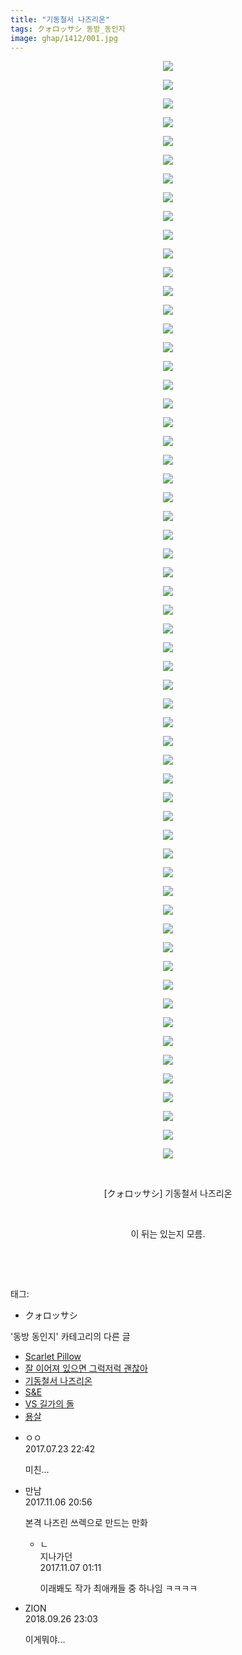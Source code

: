 ```yaml
---
title: "기동철서 나즈리온"
tags: クォロッサシ 동방_동인지
image: ghap/1412/001.jpg
---
```

<div class="article">
<p style="text-align: center; clear: none; float: none;"><img src="{{ site.nasurl }}/ghap/1412/001.jpg"/></p>
<p style="text-align: center; clear: none; float: none;"><img src="{{ site.nasurl }}/ghap/1412/002.jpg"/></p>
<p style="text-align: center; clear: none; float: none;"><img src="{{ site.nasurl }}/ghap/1412/003.jpg"/></p>
<p style="text-align: center; clear: none; float: none;"><img src="{{ site.nasurl }}/ghap/1412/004.jpg"/></p>
<p style="text-align: center; clear: none; float: none;"><img src="{{ site.nasurl }}/ghap/1412/005.jpg"/></p>
<p style="text-align: center; clear: none; float: none;"><img src="{{ site.nasurl }}/ghap/1412/006.jpg"/></p>
<p style="text-align: center; clear: none; float: none;"><img src="{{ site.nasurl }}/ghap/1412/007.jpg"/></p>
<p style="text-align: center; clear: none; float: none;"><img src="{{ site.nasurl }}/ghap/1412/008.jpg"/></p>
<p style="text-align: center; clear: none; float: none;"><img src="{{ site.nasurl }}/ghap/1412/009.jpg"/></p>
<p style="text-align: center; clear: none; float: none;"><img src="{{ site.nasurl }}/ghap/1412/010.jpg"/></p>
<p style="text-align: center; clear: none; float: none;"><img src="{{ site.nasurl }}/ghap/1412/011.jpg"/></p>
<p style="text-align: center; clear: none; float: none;"><img src="{{ site.nasurl }}/ghap/1412/012.jpg"/></p>
<p style="text-align: center; clear: none; float: none;"><img src="{{ site.nasurl }}/ghap/1412/013.jpg"/></p>
<p style="text-align: center; clear: none; float: none;"><img src="{{ site.nasurl }}/ghap/1412/014.jpg"/></p>
<p style="text-align: center; clear: none; float: none;"><img src="{{ site.nasurl }}/ghap/1412/015.jpg"/></p>
<p style="text-align: center; clear: none; float: none;"><img src="{{ site.nasurl }}/ghap/1412/016.jpg"/></p>
<p style="text-align: center; clear: none; float: none;"><img src="{{ site.nasurl }}/ghap/1412/017.jpg"/></p>
<p style="text-align: center; clear: none; float: none;"><img src="{{ site.nasurl }}/ghap/1412/018.jpg"/></p>
<p style="text-align: center; clear: none; float: none;"><img src="{{ site.nasurl }}/ghap/1412/019.jpg"/></p>
<p style="text-align: center; clear: none; float: none;"><img src="{{ site.nasurl }}/ghap/1412/020.jpg"/></p>
<p style="text-align: center; clear: none; float: none;"><img src="{{ site.nasurl }}/ghap/1412/021.jpg"/></p>
<p style="text-align: center; clear: none; float: none;"><img src="{{ site.nasurl }}/ghap/1412/022.jpg"/></p>
<p style="text-align: center; clear: none; float: none;"><img src="{{ site.nasurl }}/ghap/1412/023.jpg"/></p>
<p style="text-align: center; clear: none; float: none;"><img src="{{ site.nasurl }}/ghap/1412/024.jpg"/></p>
<p style="text-align: center; clear: none; float: none;"><img src="{{ site.nasurl }}/ghap/1412/025.jpg"/></p>
<p style="text-align: center; clear: none; float: none;"><img src="{{ site.nasurl }}/ghap/1412/026.jpg"/></p>
<p style="text-align: center; clear: none; float: none;"><img src="{{ site.nasurl }}/ghap/1412/027.jpg"/></p>
<p style="text-align: center; clear: none; float: none;"><img src="{{ site.nasurl }}/ghap/1412/028.jpg"/></p>
<p style="text-align: center; clear: none; float: none;"><img src="{{ site.nasurl }}/ghap/1412/029.jpg"/></p>
<p style="text-align: center; clear: none; float: none;"><img src="{{ site.nasurl }}/ghap/1412/030.jpg"/></p>
<p style="text-align: center; clear: none; float: none;"><img src="{{ site.nasurl }}/ghap/1412/031.jpg"/></p>
<p style="text-align: center; clear: none; float: none;"><img src="{{ site.nasurl }}/ghap/1412/032.jpg"/></p>
<p style="text-align: center; clear: none; float: none;"><img src="{{ site.nasurl }}/ghap/1412/033.jpg"/></p>
<p style="text-align: center; clear: none; float: none;"><img src="{{ site.nasurl }}/ghap/1412/034.jpg"/></p>
<p style="text-align: center; clear: none; float: none;"><img src="{{ site.nasurl }}/ghap/1412/035.jpg"/></p>
<p style="text-align: center; clear: none; float: none;"><img src="{{ site.nasurl }}/ghap/1412/036.jpg"/></p>
<p style="text-align: center; clear: none; float: none;"><img src="{{ site.nasurl }}/ghap/1412/037.jpg"/></p>
<p style="text-align: center; clear: none; float: none;"><img src="{{ site.nasurl }}/ghap/1412/038.jpg"/></p>
<p style="text-align: center; clear: none; float: none;"><img src="{{ site.nasurl }}/ghap/1412/039.jpg"/></p>
<p style="text-align: center; clear: none; float: none;"><img src="{{ site.nasurl }}/ghap/1412/040.jpg"/></p>
<p style="text-align: center; clear: none; float: none;"><img src="{{ site.nasurl }}/ghap/1412/041.jpg"/></p>
<p style="text-align: center; clear: none; float: none;"><img src="{{ site.nasurl }}/ghap/1412/042.jpg"/></p>
<p style="text-align: center; clear: none; float: none;"><img src="{{ site.nasurl }}/ghap/1412/043.jpg"/></p>
<p style="text-align: center; clear: none; float: none;"><img src="{{ site.nasurl }}/ghap/1412/044.jpg"/></p>
<p style="text-align: center; clear: none; float: none;"><img src="{{ site.nasurl }}/ghap/1412/045.jpg"/></p>
<p style="text-align: center; clear: none; float: none;"><img src="{{ site.nasurl }}/ghap/1412/046.jpg"/></p>
<p style="text-align: center; clear: none; float: none;"><img src="{{ site.nasurl }}/ghap/1412/047.jpg"/></p>
<p style="text-align: center; clear: none; float: none;"><img src="{{ site.nasurl }}/ghap/1412/048.jpg"/></p>
<p style="text-align: center; clear: none; float: none;"><img src="{{ site.nasurl }}/ghap/1412/049.jpg"/></p>
<p style="text-align: center; clear: none; float: none;"><img src="{{ site.nasurl }}/ghap/1412/050.jpg"/></p>
<p style="text-align: center; clear: none; float: none;"><img src="{{ site.nasurl }}/ghap/1412/051.jpg"/></p>
<p style="text-align: center; clear: none; float: none;"><img src="{{ site.nasurl }}/ghap/1412/052.jpg"/></p>
<p style="text-align: center; clear: none; float: none;"><img src="{{ site.nasurl }}/ghap/1412/053.jpg"/></p>
<p style="text-align: center; clear: none; float: none;"><img src="{{ site.nasurl }}/ghap/1412/054.jpg"/></p>
<p style="text-align: center; clear: none; float: none;"><img src="{{ site.nasurl }}/ghap/1412/055.jpg"/></p>
<p style="text-align: center; clear: none; float: none;"><img src="{{ site.nasurl }}/ghap/1412/056.jpg"/></p>
<p style="text-align: center; clear: none; float: none;"><img src="{{ site.nasurl }}/ghap/1412/057.jpg"/></p>
<p style="text-align: center; clear: none; float: none;"><img src="{{ site.nasurl }}/ghap/1412/058.jpg"/></p>
<p style="text-align: center; clear: none; float: none;"><img src="{{ site.nasurl }}/ghap/1412/059.jpg"/></p>
<p style="text-align: center; clear: none; float: none;"><br/></p>
<p style="text-align: center; clear: none; float: none;">[クォロッサシ] 기동철서 나즈리온</p>
<p style="text-align: center; clear: none; float: none;"><br/></p>
<p style="text-align: center; clear: none; float: none;">이 뒤는 있는지 모름.</p>
<p style="text-align: center; clear: none; float: none;"><br/></p>
<p><br/></p>
</div><div class="tagTrail">
<p>태그: </p>
<ul>
<li>クォロッサシ</li>
</ul>
</div><div class="another">
<p>'동방 동인지' 카테고리의 다른 글</p>
<ul>
<li><a href="/2016-08-08-ghap_1414">Scarlet Pillow</a></li>
<li><a href="/2016-08-08-ghap_1413">잘 이어져 있으면 그럭저럭 괜찮아</a></li>
<li><a href="/2016-08-08-ghap_1412">기동철서 나즈리온</a></li>
<li><a href="/2016-08-08-ghap_1411">S&amp;E</a></li>
<li><a href="/2016-08-08-ghap_1410">VS 길가의 돌</a></li>
<li><a href="/2016-08-08-ghap_1409">용살</a></li>
</ul>
</div><div class="cb_module cb_fluid">
<div class="cb_wrt cb_profile">
<div class="comment">
<ul>
<li class="cb_thumb_off" id="comment15042698">
<div class="cb_comment_area">
<div class="cb_info_area">
<div class="cb_section">
<span class="cb_nick_name">ㅇㅇ</span>
</div>
<div class="cb_section">
<span class="cb_date">2017.07.23 22:42 </span>
</div>
</div>
<div class="cb_dsc_comment">
<p class="cb_dsc">
											미친...
										</p>
</div>
</div></li>
<li class="cb_thumb_off" id="comment15124147">
<div class="cb_comment_area">
<div class="cb_info_area">
<div class="cb_section">
<span class="cb_nick_name">만남</span>
</div>
<div class="cb_section">
<span class="cb_date">2017.11.06 20:56 </span>
</div>
</div>
<div class="cb_dsc_comment">
<p class="cb_dsc">
											본격 나즈린 쓰렉으로 만드는 만화<br/>
</p>
</div>
<ul>
<li class="cb_thumb_off" id="comment15124299">
<span class="cb_bu_subnode">ㄴ</span>
<div class="cb_comment_area">
<div class="cb_info_area">
<div class="cb_section">
<span class="cb_nick_name">지나가던</span>
</div>
<div class="cb_section">
<span class="cb_date">2017.11.07 01:11 </span>
</div>
</div>
<div class="cb_dsc_comment">
<p class="cb_dsc">
																이래봬도 작가 최애캐들 중 하나임 ㅋㅋㅋㅋ
															</p>
</div>
</div>
</li>
</ul>
</div></li>
<li class="cb_thumb_off" id="comment15340160">
<div class="cb_comment_area">
<div class="cb_info_area">
<div class="cb_section">
<span class="cb_nick_name">ZION</span>
</div>
<div class="cb_section">
<span class="cb_date">2018.09.26 23:03 </span>
</div>
</div>
<div class="cb_dsc_comment">
<p class="cb_dsc">
											이게뭐야...
										</p>
</div>
</div></li>
</ul>
</div>
</div><!-- commentList close -->
</div>
<br/>
<p id="refer"></p>
<br/>
